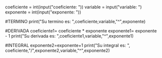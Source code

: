 coeficiente = int(input("coeficiente: "))
variable = input("variable: ")
exponente = int(input("exponente: "))

#TERMINO
print("Su termino es: ",coeficiente,variable,"^",exponente)

#DERIVADA
coeficiente1= coeficiente * exponente
exponente1= exponente - 1
print("Su derivada es: ",coeficiente1,variable,"^",exponente1)

#INTEGRAL
exponente2=exponente+1
print("Su integral es: ", coeficiente,"/",exponente2,variable,"^",exponente2)
